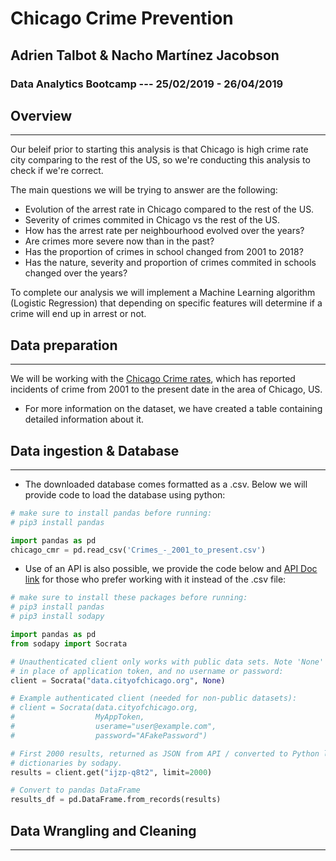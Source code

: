 # Chicago Crime Prevention
## Adrien Talbot & Nacho Martínez Jacobson
### Data Analytics Bootcamp --- 25/02/2019 - 26/04/2019

## Overview
-------------
Our beleif prior to starting this analysis is that Chicago is high crime rate city comparing to the rest of the US, so we're conducting this analysis to check if we're correct.

The main questions we will be trying to answer are the following:

- Evolution of the arrest rate in Chicago compared to the rest of the US.
- Severity of crimes commited in Chicago vs the rest of the US.
- How has the arrest rate per neighbourhood evolved over the years?
- Are crimes more severe now than in the past?
- Has the proportion of crimes in school changed from 2001 to 2018?
- Has the nature, severity and proportion of crimes commited in schools changed over the years?

To complete our analysis we will implement a Machine Learning algorithm (Logistic Regression) that depending on specific features will determine if a crime will end up in arrest or not.


## Data preparation
---------------------
We will be working with the [Chicago Crime rates](https://data.cityofchicago.org/Public-Safety/Crimes-2001-to-present/ijzp-q8t2), which has reported incidents of crime from 2001 to the present date in the area of Chicago, US.

- For more information on the dataset, we have created a table containing detailed information about it.

## Data ingestion & Database
-------------------------------
- The downloaded database comes formatted as a .csv. Below we will provide code to load the database using python:

```python
# make sure to install pandas before running:
# pip3 install pandas

import pandas as pd
chicago_cmr = pd.read_csv('Crimes_-_2001_to_present.csv')
```

- Use of an API is also possible, we provide the code below and [API Doc link](https://dev.socrata.com/foundry/data.cityofchicago.org/ijzp-q8t2) for those who prefer working with it instead of the .csv file:

```python
# make sure to install these packages before running:
# pip3 install pandas
# pip3 install sodapy

import pandas as pd
from sodapy import Socrata

# Unauthenticated client only works with public data sets. Note 'None'
# in place of application token, and no username or password:
client = Socrata("data.cityofchicago.org", None)

# Example authenticated client (needed for non-public datasets):
# client = Socrata(data.cityofchicago.org,
#                  MyAppToken,
#                  userame="user@example.com",
#                  password="AFakePassword")

# First 2000 results, returned as JSON from API / converted to Python list of
# dictionaries by sodapy.
results = client.get("ijzp-q8t2", limit=2000)

# Convert to pandas DataFrame
results_df = pd.DataFrame.from_records(results)

```
## Data Wrangling and Cleaning
--------------------------------
